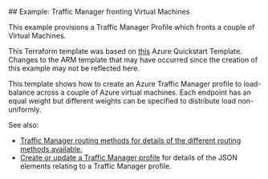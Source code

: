 ## Example: Traffic Manager fronting Virtual Machines

This example provisions a Traffic Manager Profile which fronts a couple of Virtual Machines.

This Terraform template was based on [this](https://github.com/Azure/azure-quickstart-templates/tree/main/201-traffic-manager-vm) Azure Quickstart Template. Changes to the ARM template that may have occurred since the creation of this example may not be reflected here.

This template shows how to create an Azure Traffic Manager profile to load-balance across a couple of Azure virtual machines. Each endpoint has an equal weight but different weights can be specified to distribute load non-uniformly.

See also:

- [Traffic Manager routing methods for details of the different routing methods available.](https://azure.microsoft.com/en-us/documentation/articles/traffic-manager-routing-methods/)
- [Create or update a Traffic Manager profile](https://msdn.microsoft.com/en-us/library/azure/mt163581.aspx) for details of the JSON elements relating to a Traffic Manager profile.
